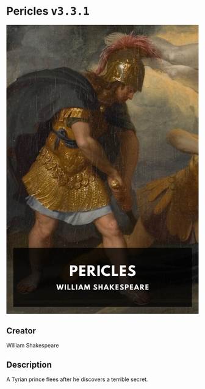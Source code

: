 
# Pericles <kbd>v3.3.1</kbd>

<center>
  <img src="./cover-1024.jpg"/>
</center>

## Creator
William Shakespeare

## Description
A Tyrian prince flees after he discovers a terrible secret.
